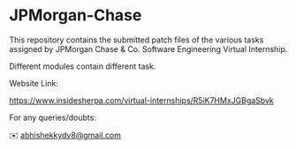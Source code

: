 # JPMorgan-Chase
This repository contains the submitted patch files of the various tasks assigned by JPMorgan Chase & Co. Software Engineering Virtual Internship.

Different modules contain different task.


Website Link:

https://www.insidesherpa.com/virtual-internships/R5iK7HMxJGBgaSbvk



For any queries/doubts:

✉️ abhishekkydv8@gmail.com

